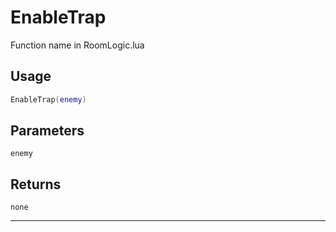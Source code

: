 # EnableTrap
Function name in RoomLogic.lua
## Usage
```lua
EnableTrap(enemy)
```
## Parameters
`enemy`
## Returns
`none`

---